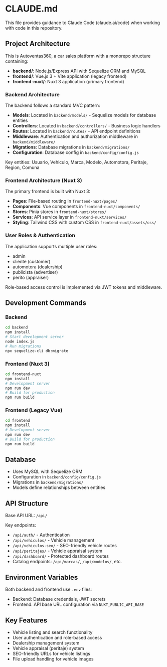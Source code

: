 # CLAUDE.md

This file provides guidance to Claude Code (claude.ai/code) when working with code in this repository.

## Project Architecture

This is Autoventas360, a car sales platform with a monorepo structure containing:

- **backend/**: Node.js/Express API with Sequelize ORM and MySQL
- **frontend/**: Vue.js 3 + Vite application (legacy frontend)  
- **frontend-nuxt/**: Nuxt 3 application (primary frontend)

### Backend Architecture

The backend follows a standard MVC pattern:
- **Models**: Located in `backend/models/` - Sequelize models for database entities
- **Controllers**: Located in `backend/controllers/` - Business logic handlers
- **Routes**: Located in `backend/routes/` - API endpoint definitions
- **Middleware**: Authentication and authorization middleware in `backend/middleware/`
- **Migrations**: Database migrations in `backend/migrations/`
- **Configuration**: Database config in `backend/config/config.js`

Key entities: Usuario, Vehiculo, Marca, Modelo, Automotora, Peritaje, Region, Comuna

### Frontend Architecture (Nuxt 3)

The primary frontend is built with Nuxt 3:
- **Pages**: File-based routing in `frontend-nuxt/pages/`
- **Components**: Vue components in `frontend-nuxt/components/`
- **Stores**: Pinia stores in `frontend-nuxt/stores/`
- **Services**: API service layer in `frontend-nuxt/services/`
- **Styling**: Tailwind CSS with custom CSS in `frontend-nuxt/assets/css/`

### User Roles & Authentication

The application supports multiple user roles:
- admin
- cliente (customer)
- automotora (dealership)
- publicista (advertiser)
- perito (appraiser)

Role-based access control is implemented via JWT tokens and middleware.

## Development Commands

### Backend
```bash
cd backend
npm install
# Start development server
node index.js
# Run migrations
npx sequelize-cli db:migrate
```

### Frontend (Nuxt 3)
```bash
cd frontend-nuxt
npm install
# Development server
npm run dev
# Build for production
npm run build
```

### Frontend (Legacy Vue)
```bash
cd frontend
npm install
# Development server
npm run dev
# Build for production
npm run build
```

## Database

- Uses MySQL with Sequelize ORM
- Configuration in `backend/config/config.js`
- Migrations in `backend/migrations/`
- Models define relationships between entities

## API Structure

Base API URL: `/api/`

Key endpoints:
- `/api/auth/` - Authentication
- `/api/vehiculos/` - Vehicle management
- `/api/vehiculos-seo/` - SEO-friendly vehicle routes
- `/api/peritajes/` - Vehicle appraisal system
- `/api/dashboard/` - Protected dashboard routes
- Catalog endpoints: `/api/marcas/`, `/api/modelos/`, etc.

## Environment Variables

Both backend and frontend use `.env` files:
- Backend: Database credentials, JWT secrets
- Frontend: API base URL configuration via `NUXT_PUBLIC_API_BASE`

## Key Features

- Vehicle listing and search functionality
- User authentication and role-based access
- Dealership management system
- Vehicle appraisal (peritaje) system
- SEO-friendly URLs for vehicle listings
- File upload handling for vehicle images